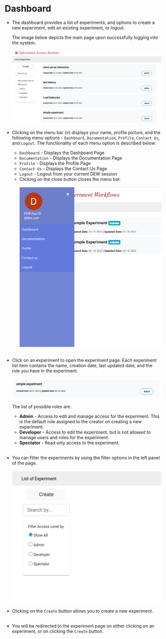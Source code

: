# Dashboard

* The dashboard provides a list of experiments; and options to create a new experiment, edit an existing experiment, or logout. 

    The image below depicts the main page upon successfully logging into the system.
    
    ![main page](img/dashboard_main_page.png)

* Clicking on the menu bar (≡) displays your name, profile picture, and the following menu options - `Dashboard`, `Documentation`, `Profile`, `Contact Us`, and `Logout`. The functionality of each menu option is described below:
    * `Dashboard` - Displays the Dashboard Page
    * `Documentation` - Displays the Documentation Page
    * `Profile` - Displays the Profile Page
    * `Contact Us` - Displays the Contact Us Page
    * `Logout` - Logout from your current DEW session
    * Clicking on the close button closes the menu bar.
    <br><br>
    ![menu bar](img/dashboard_menu.png) <br><br>

* Click on an experiment to open the experiment page. Each experiment list item contains the name, creation date, last updated date, and the role you have in the experiment.<br><br>![experiment item](img/dashboard_single_experiment.png)<br><br>
The list of possible roles are:
    * **Admin** - Access to edit and manage access for the experiment. This is the default role assigned to the creator on creating a new experiment.
    * **Developer** - Access to edit the experiment, but is not allowed to manage users and roles for the experiment.
    * **Spectator** - Read only access to the experiment. <br><br>
* You can filter the experiments by using the filter options in the left panel of the page. <br><br> ![filters](img/dashboard_filters.png)
* Clicking on the `Create` button allows you to create a new experiment. <br><br>
* You will be redirected to the experiment page on either clicking on an experiment, or on clicking the `Create` button.<br><br>
